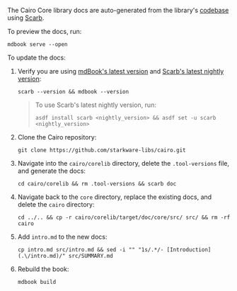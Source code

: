 The Cairo Core library docs are auto-generated from the library's [codebase](https://github.com/starkware-libs/cairo/tree/main/corelib) using [Scarb](https://docs.swmansion.com/scarb/docs/extensions/documentation-generation.html).

To preview the docs, run:
```
mdbook serve --open
```

To update the docs:

1. Verify you are using [mdBook's latest version](https://github.com/rust-lang/mdBook/releases) and [Scarb's latest nightly version](https://github.com/software-mansion/scarb-nightlies/releases):
    ```
    scarb --version && mdbook --version
    ```  
    > To use Scarb's latest nightly version, run:
    > ```
    > asdf install scarb <nightly_version> && asdf set -u scarb <nightly_version>
    > ```
2. Clone the Cairo repository:
    ```
    git clone https://github.com/starkware-libs/cairo.git
    ```

3. Navigate into the `cairo/corelib` directory, delete the `.tool-versions` file, and generate the docs:
    ```
    cd cairo/corelib && rm .tool-versions && scarb doc
    ```

4. Navigate back to the `core` directory, replace the existing docs, and delete the `cairo` directory:
    ```
    cd ../.. && cp -r cairo/corelib/target/doc/core/src/ src/ && rm -rf cairo
    ```

5. Add `intro.md` to the new docs:
    ```
    cp intro.md src/intro.md && sed -i "" "1s/.*/- [Introduction](.\/intro.md)/" src/SUMMARY.md
    ```

6. Rebuild the book:
    ```
    mdbook build
    ```

